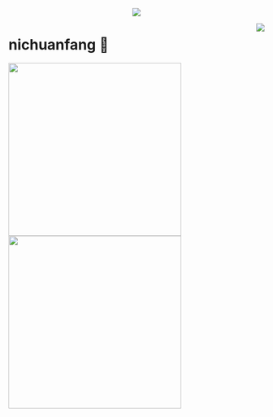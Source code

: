 <a href="https://github.com/nichuanfang">

  <p align="center">
    <img src="https://github-profile-trophy.vercel.app/?username=nichuanfang&column=7&theme=onedark"/>
  </p>

</a>

<a href="#">
  <img align="right" src="https://metrics.lecoq.io/nichuanfang?template=terminal" />
</a>

# nichuanfang 🌝

<img width="340px" src="https://github-readme-stats.vercel.app/api?username=nichuanfang&theme=Gradient&count_private=true&show_icons=true">

<img width="340px" src="https://github-readme-stats.vercel.app/api/top-langs/?username=nichuanfang&theme=vue-dark&layout=compact">
